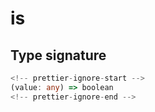 # is

## Type signature

```typescript
<!-- prettier-ignore-start -->
(value: any) => boolean
<!-- prettier-ignore-end -->
```
